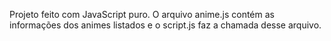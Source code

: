 Projeto feito com JavaScript puro. O arquivo anime.js contém as informações dos animes listados e o script.js faz a chamada desse arquivo.